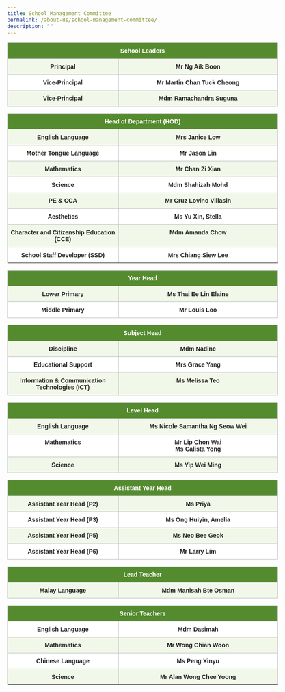 ```yaml
---
title: School Management Committee
permalink: /about-us/school-management-committee/
description: ""
---
```

<style type="text/css">
.tg  {border-collapse:collapse;border-spacing:0;}
.tg td{border-color:black;border-style:solid;border-width:1px;font-family:Arial, sans-serif;font-size:14px;
  overflow:hidden;padding:10px 5px;word-break:normal;}
.tg th{border-color:black;border-style:solid;border-width:1px;font-family:Arial, sans-serif;font-size:14px;
  font-weight:normal;overflow:hidden;padding:10px 5px;word-break:normal;}
.tg .tg-ga19{background-color:#FFF;border-color:#c0c0c0;color:#222;font-weight:bold;text-align:center;vertical-align:top}
.tg .tg-zgkh{background-color:#558B2F;border-color:#c0c0c0;color:#FFF;font-weight:bold;text-align:center;vertical-align:middle}
.tg .tg-dlfs{background-color:#F1F8E9;border-color:#c0c0c0;color:#222;font-weight:bold;text-align:center;vertical-align:top}
</style>
<table class="tg" style="undefined;table-layout: fixed; width: 634px">
<colgroup>
<col style="width: 260.003906px">
<col style="width: 374.003906px">
</colgroup>
<thead>
  <tr>
    <th class="tg-zgkh" colspan="2"><span style="color:#FFF;background-color:#558B2F">School Leaders</span></th>
  </tr>
</thead>
<tbody>
  <tr>
    <td class="tg-dlfs">Principal</td>
    <td class="tg-dlfs">Mr Ng Aik Boon</td>
  </tr>
  <tr>
    <td class="tg-ga19">Vice-Principal</td>
    <td class="tg-ga19">Mr Martin Chan Tuck Cheong</td>
  </tr>
  <tr>
    <td class="tg-dlfs">Vice-Principal</td>
    <td class="tg-dlfs">Mdm Ramachandra Suguna</td>
  </tr>
</tbody>
</table>

<style type="text/css">
.tg  {border-collapse:collapse;border-spacing:0;}
.tg td{border-color:black;border-style:solid;border-width:1px;font-family:Arial, sans-serif;font-size:14px;
  overflow:hidden;padding:10px 5px;word-break:normal;}
.tg th{border-color:black;border-style:solid;border-width:1px;font-family:Arial, sans-serif;font-size:14px;
  font-weight:normal;overflow:hidden;padding:10px 5px;word-break:normal;}
.tg .tg-ga19{background-color:#FFF;border-color:#c0c0c0;color:#222;font-weight:bold;text-align:center;vertical-align:top}
.tg .tg-zgkh{background-color:#558B2F;border-color:#c0c0c0;color:#FFF;font-weight:bold;text-align:center;vertical-align:middle}
.tg .tg-dlfs{background-color:#F1F8E9;border-color:#c0c0c0;color:#222;font-weight:bold;text-align:center;vertical-align:top}
</style>
<table class="tg" style="undefined;table-layout: fixed; width: 634px">
<colgroup>
<col style="width: 260.003906px">
<col style="width: 374.003906px">
</colgroup>
<thead>
  <tr>
    <th class="tg-zgkh" colspan="2"><span style="color:#FFF;background-color:#558B2F">Head of Department (HOD)</span></th>
  </tr>
</thead>
<tbody>
  <tr>
    <td class="tg-dlfs">English Language</td>
    <td class="tg-dlfs">Mrs Janice Low</td>
  </tr>
  <tr>
		<td class="tg-ga19">Mother Tongue Language</td>
    <td class="tg-ga19">Mr Jason Lin</td>
  </tr>
  <tr>
    <td class="tg-dlfs">Mathematics</td>
    <td class="tg-dlfs">Mr Chan Zi Xian</td>
  </tr>
  <tr>
    <td class="tg-ga19">Science</td>
    <td class="tg-ga19">Mdm Shahizah Mohd</td>
  </tr>
	  <tr>
	    <td class="tg-dlfs">PE &amp; CCA</td>
    <td class="tg-dlfs">Mr Cruz Lovino Villasin</td>
  </tr>
  <tr>
<td class="tg-ga19">Aesthetics</td>
    <td class="tg-ga19">Ms Yu Xin, Stella</td>
  </tr>
  <tr>
	    <td class="tg-dlfs">Character and Citizenship Education (CCE)</td>
    <td class="tg-dlfs">Mdm Amanda Chow</td>
  </tr>
	  <tr>
				    <td class="tg-ga19">School Staff Developer (SSD)</td>
    <td class="tg-ga19">Mrs Chiang Siew Lee</td>
  </tr>
  <tr>
</tr></tbody>
</table>

<style type="text/css">
.tg  {border-collapse:collapse;border-spacing:0;}
.tg td{border-color:black;border-style:solid;border-width:1px;font-family:Arial, sans-serif;font-size:14px;
  overflow:hidden;padding:10px 5px;word-break:normal;}
.tg th{border-color:black;border-style:solid;border-width:1px;font-family:Arial, sans-serif;font-size:14px;
  font-weight:normal;overflow:hidden;padding:10px 5px;word-break:normal;}
.tg .tg-ga19{background-color:#FFF;border-color:#c0c0c0;color:#222;font-weight:bold;text-align:center;vertical-align:top}
.tg .tg-zgkh{background-color:#558B2F;border-color:#c0c0c0;color:#FFF;font-weight:bold;text-align:center;vertical-align:middle}
.tg .tg-dlfs{background-color:#F1F8E9;border-color:#c0c0c0;color:#222;font-weight:bold;text-align:center;vertical-align:top}
</style>
<table class="tg" style="undefined;table-layout: fixed; width: 634px">
<colgroup>
<col style="width: 260.003906px">
<col style="width: 374.003906px">
</colgroup>
<thead>
  <tr>
    <th class="tg-zgkh" colspan="2"><span style="color:#FFF;background-color:#558B2F">Year Head</span></th>
  </tr>
</thead>
<tbody>
  <tr>
    <td class="tg-dlfs">Lower Primary</td>
    <td class="tg-dlfs">Ms Thai Ee Lin Elaine</td>
  </tr>
  <tr>
    <td class="tg-ga19">Middle Primary</td>
    <td class="tg-ga19">Mr Louis Loo</td>
  </tr>
</tbody>
</table>

<style type="text/css">
.tg  {border-collapse:collapse;border-spacing:0;}
.tg td{border-color:black;border-style:solid;border-width:1px;font-family:Arial, sans-serif;font-size:14px;
  overflow:hidden;padding:10px 5px;word-break:normal;}
.tg th{border-color:black;border-style:solid;border-width:1px;font-family:Arial, sans-serif;font-size:14px;
  font-weight:normal;overflow:hidden;padding:10px 5px;word-break:normal;}
.tg .tg-ga19{background-color:#FFF;border-color:#c0c0c0;color:#222;font-weight:bold;text-align:center;vertical-align:top}
.tg .tg-zgkh{background-color:#558B2F;border-color:#c0c0c0;color:#FFF;font-weight:bold;text-align:center;vertical-align:middle}
.tg .tg-dlfs{background-color:#F1F8E9;border-color:#c0c0c0;color:#222;font-weight:bold;text-align:center;vertical-align:top}
</style>
<table class="tg" style="undefined;table-layout: fixed; width: 634px">
<colgroup>
<col style="width: 260.003906px">
<col style="width: 374.003906px">
</colgroup>
<thead>
  <tr>
    <th class="tg-zgkh" colspan="2"><span style="color:#FFF;background-color:#558B2F">Subject Head</span></th>
  </tr>
</thead>
<tbody>
  <tr>
    <td class="tg-dlfs">Discipline</td>
    <td class="tg-dlfs">Mdm Nadine</td>
  </tr>
  <tr>
    <td class="tg-ga19">Educational Support</td>
    <td class="tg-ga19">Mrs Grace Yang</td>
  </tr>
  <tr>
    <td class="tg-dlfs">Information &amp; Communication Technologies (ICT)</td>
    <td class="tg-dlfs">Ms Melissa Teo</td>
  </tr>
</tbody>
</table>

<style type="text/css">
.tg  {border-collapse:collapse;border-spacing:0;}
.tg td{border-color:black;border-style:solid;border-width:1px;font-family:Arial, sans-serif;font-size:14px;
  overflow:hidden;padding:10px 5px;word-break:normal;}
.tg th{border-color:black;border-style:solid;border-width:1px;font-family:Arial, sans-serif;font-size:14px;
  font-weight:normal;overflow:hidden;padding:10px 5px;word-break:normal;}
.tg .tg-ga19{background-color:#FFF;border-color:#c0c0c0;color:#222;font-weight:bold;text-align:center;vertical-align:top}
.tg .tg-zgkh{background-color:#558B2F;border-color:#c0c0c0;color:#FFF;font-weight:bold;text-align:center;vertical-align:middle}
.tg .tg-dlfs{background-color:#F1F8E9;border-color:#c0c0c0;color:#222;font-weight:bold;text-align:center;vertical-align:top}
</style>
<table class="tg" style="undefined;table-layout: fixed; width: 634px">
<colgroup>
<col style="width: 260.003906px">
<col style="width: 374.003906px">
</colgroup>
<thead>
  <tr>
    <th class="tg-zgkh" colspan="2"><span style="color:#FFF;background-color:#558B2F">Level Head</span></th>
  </tr>
</thead>
<tbody>
  <tr>
    <td class="tg-dlfs">English Language</td>
    <td class="tg-dlfs">Ms Nicole Samantha Ng Seow Wei</td>
  </tr>
  <tr>
    <td class="tg-ga19">Mathematics</td>
    <td class="tg-ga19">Mr Lip Chon Wai <br> Ms Calista Yong</td>
  </tr>
  <tr>
    <td class="tg-dlfs">Science</td>
    <td class="tg-dlfs">Ms Yip Wei Ming</td>
  </tr>
</tbody>
</table>

<style type="text/css">
.tg  {border-collapse:collapse;border-spacing:0;}
.tg td{border-color:black;border-style:solid;border-width:1px;font-family:Arial, sans-serif;font-size:14px;
  overflow:hidden;padding:10px 5px;word-break:normal;}
.tg th{border-color:black;border-style:solid;border-width:1px;font-family:Arial, sans-serif;font-size:14px;
  font-weight:normal;overflow:hidden;padding:10px 5px;word-break:normal;}
.tg .tg-ga19{background-color:#FFF;border-color:#c0c0c0;color:#222;font-weight:bold;text-align:center;vertical-align:top}
.tg .tg-zgkh{background-color:#558B2F;border-color:#c0c0c0;color:#FFF;font-weight:bold;text-align:center;vertical-align:middle}
.tg .tg-dlfs{background-color:#F1F8E9;border-color:#c0c0c0;color:#222;font-weight:bold;text-align:center;vertical-align:top}
</style>
<table class="tg" style="undefined;table-layout: fixed; width: 634px">
<colgroup>
<col style="width: 260.003906px">
<col style="width: 374.003906px">
</colgroup>
<thead>
  <tr>
    <th class="tg-zgkh" colspan="2"><span style="color:#FFF;background-color:#558B2F">Assistant Year Head</span></th>
  </tr>
</thead>
<tbody>
  <tr>
    <td class="tg-dlfs">Assistant Year Head (P2)</td>
    <td class="tg-dlfs">Ms Priya</td>
  </tr>
  <tr>
    <td class="tg-ga19">Assistant Year Head (P3)</td>
    <td class="tg-ga19">Ms Ong Huiyin, Amelia</td>
  </tr>
  <tr>
    <td class="tg-dlfs">Assistant Year Head (P5)</td>
    <td class="tg-dlfs">Ms Neo Bee Geok</td>
  </tr>
	<tr>
		    <td class="tg-ga19">Assistant Year Head (P6)</td>
    <td class="tg-ga19">Mr Larry Lim</td>
  </tr>
</tbody>
</table>

<style type="text/css">
.tg  {border-collapse:collapse;border-spacing:0;}
.tg td{border-color:black;border-style:solid;border-width:1px;font-family:Arial, sans-serif;font-size:14px;
  overflow:hidden;padding:10px 5px;word-break:normal;}
.tg th{border-color:black;border-style:solid;border-width:1px;font-family:Arial, sans-serif;font-size:14px;
  font-weight:normal;overflow:hidden;padding:10px 5px;word-break:normal;}
.tg .tg-ga19{background-color:#FFF;border-color:#c0c0c0;color:#222;font-weight:bold;text-align:center;vertical-align:top}
.tg .tg-zgkh{background-color:#558B2F;border-color:#c0c0c0;color:#FFF;font-weight:bold;text-align:center;vertical-align:middle}
.tg .tg-dlfs{background-color:#F1F8E9;border-color:#c0c0c0;color:#222;font-weight:bold;text-align:center;vertical-align:top}
</style>
<table class="tg" style="undefined;table-layout: fixed; width: 634px">
<colgroup>
<col style="width: 260.003906px">
<col style="width: 374.003906px">
</colgroup>
<thead>
  <tr>
    <th class="tg-zgkh" colspan="2"><span style="color:#FFF;background-color:#558B2F">Lead Teacher</span></th>
  </tr>
</thead>
<tbody>
  <tr>
    <td class="tg-dlfs">Malay Language</td>
    <td class="tg-dlfs">Mdm Manisah Bte Osman</td>

<style type="text/css">
.tg  {border-collapse:collapse;border-spacing:0;}
.tg td{border-color:black;border-style:solid;border-width:1px;font-family:Arial, sans-serif;font-size:14px;
  overflow:hidden;padding:10px 5px;word-break:normal;}
.tg th{border-color:black;border-style:solid;border-width:1px;font-family:Arial, sans-serif;font-size:14px;
  font-weight:normal;overflow:hidden;padding:10px 5px;word-break:normal;}
.tg .tg-ga19{background-color:#FFF;border-color:#c0c0c0;color:#222;font-weight:bold;text-align:center;vertical-align:top}
.tg .tg-zgkh{background-color:#558B2F;border-color:#c0c0c0;color:#FFF;font-weight:bold;text-align:center;vertical-align:middle}
.tg .tg-dlfs{background-color:#F1F8E9;border-color:#c0c0c0;color:#222;font-weight:bold;text-align:center;vertical-align:top}
</style>
</tr></tbody></table><table class="tg" style="undefined;table-layout: fixed; width: 634px">
<colgroup>
<col style="width: 260.003906px">
<col style="width: 374.003906px">
</colgroup>
<thead>
  <tr>
    <th class="tg-zgkh" colspan="2"><span style="color:#FFF;background-color:#558B2F">Senior Teachers</span></th>
  </tr>
</thead>
<tbody>
  <tr>
  </tr>
  <tr>
    <td class="tg-ga19">English Language </td>
    <td class="tg-ga19">Mdm Dasimah</td>
  </tr>
  <tr>
    <td class="tg-dlfs">Mathematics</td>
    <td class="tg-dlfs">Mr Wong Chian Woon</td>
  </tr>
  <tr>
    <td class="tg-ga19">Chinese Language</td>
    <td class="tg-ga19">Ms Peng Xinyu</td>
  </tr>
  <tr>
    <td class="tg-dlfs">Science</td>
    <td class="tg-dlfs">Mr Alan Wong Chee Yoong</td>
		  </tr>
  <tr>
  </tr>
</tbody>
</table>